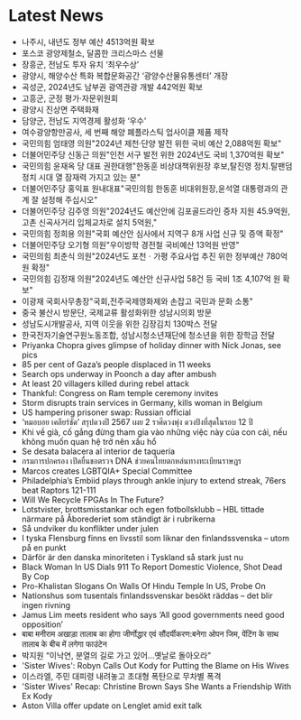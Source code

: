 # Latest News
-  나주시, 내년도 정부 예산 4513억원 확보
-  포스코 광양제철소, 달콤한 크리스마스 선물
-  장흥군, 전남도 투자 유치 ‘최우수상’
-  광양시, 해양수산 특화 복합문화공간 ‘광양수산물유통센터’ 개장
-  곡성군, 2024년도 남부권 광역관광 개발 442억원 확보
-  고흥군, 군정 평가·자문위원회
-  광양시 진상면 주택화재
-  담양군, 전남도 지역경제 활성화 ‘우수’
-  여수광양항만공사, 세 번째 해양 폐플라스틱 업사이클 제품 제작
-  국민의힘 엄태영 의원"2024년 제천·단양 발전 위한 국비 예산 2,088억원 확보"
-  더불어민주당 신동근 의원"인천 서구 발전 위한 2024년도 국비 1,370억원 확보"
-  국민의힘 윤재옥 당 대표 권한대행"한동훈 비상대책위원장 후보,탈진영 정치.탈팬덤정치 시대 열 잠재력 가지고 있는 분"
-  더불어민주당 홍익표 원내대표"국민의힘 한동훈 비대위원장,윤석열 대통령과의 관계 잘 설정해 주십시오"
-  더불어민주당 김주영 의원"2024년도 예산안에 김포골드라인 증차 지원 45.9억원,고촌 신곡사거리 입체교차로 설치 5억원,"
-  국민의힘 정희용 의원"국회 예산안 심사에서 지역구 8개 사업 신규 및 증액 확정"
-  더불어민주당 오기형 의원"우이방학 경전철 국비예산 13억원 반영"
-  국민의힘 최춘식 의원"2024년도 포천ㆍ가평 주요사업 추진 위한 정부예산 780억원 확정"
-  국민의힘 김정재 의원"2024년도 예산안 신규사업 58건 등 국비 1조 4,107억 원 확보"
-  이광재 국회사무총장"국회,전주국제영화제와 손잡고 국민과 문화 소통"
-  중국 불산시 방문단, 국제교류 활성화위한 성남시의회 방문
-  성남도시개발공사, 지역 이웃을 위한 김장김치 130박스 전달
-  한국전자기술연구원노동조합, 성남시청소년재단에 청소년을 위한 장학금 전달
-  Priyanka Chopra gives glimpse of holiday dinner with Nick Jonas, see pics
-  85 per cent of Gaza’s people displaced in 11 weeks
-  Search ops underway in Poonch a day after ambush
-  At least 20 villagers killed during rebel attack
-  Thankful: Congress on Ram temple ceremony invites
-  Storm disrupts train services in Germany, kills woman in Belgium
-  US hampering prisoner swap: Russian official
-  ‘หมอบอย เคลียร์ชัด’ สรุปดวงปี 2567 เผย 2 ราศีดวงพุ่ง ดวงปังที่สุดในรอบ 12 ปี
-  Khi về già, cố gắng đừng tham gia vào những việc này của con cái, nếu không muốn quan hệ trở nên xấu hổ
-  Se desata balacera al interior de taquería
-  กรมการปกครอง เปิดยื่นขอตรวจ DNA ช่วยคนไทยตกหล่นทางทะเบียนราษฎร
-  Marcos creates LGBTQIA+ Special Committee
-  Philadelphia’s Embiid plays through ankle injury to extend streak, 76ers beat Raptors 121-111
-  Will We Recycle FPGAs In The Future?
-  Lotstvister, brottsmisstankar och egen fotbollsklubb – HBL tittade närmare på Åborederiet som ständigt är i rubrikerna
-  Så undviker du konflikter under julen
-  I tyska Flensburg finns en livsstil som liknar den finlandssvenska – utom på en punkt
-  Därför är den danska minoriteten i Tyskland så stark just nu
-  Black Woman In US Dials 911 To Report Domestic Violence, Shot Dead By Cop
-  Pro-Khalistan Slogans On Walls Of Hindu Temple In US, Probe On
-  Nationshus som tusentals finlandssvenskar besökt räddas – det blir ingen rivning
-  Jamus Lim meets resident who says ‘All good governments need good opposition’
-  बाबा मनीराम अखाड़ा तालाब का होगा जीर्णोद्धार एवं सौंदर्यीकरण:बनेगा ओपन जिम, पेंटिंग के साथ तालाब के बीच में लगेगा फाउंटेन
-  박지원 “이낙연, 분열의 길로 가고 있어…옛날로 돌아오라”
-  'Sister Wives': Robyn Calls Out Kody for Putting the Blame on His Wives
-  이스라엘, 주민 대피령 내려놓고 초대형 폭탄으로 무차별 폭격
-  'Sister Wives' Recap: Christine Brown Says She Wants a Friendship With Ex Kody
-  Aston Villa offer update on Lenglet amid exit talk
